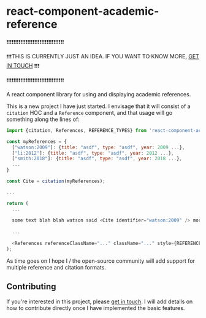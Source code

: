 # react-component-academic-reference
:exclamation::exclamation::exclamation::exclamation::exclamation::exclamation::exclamation::exclamation::exclamation::exclamation::exclamation::exclamation::exclamation::exclamation::exclamation::exclamation::exclamation::exclamation::exclamation::exclamation::exclamation::exclamation::exclamation::exclamation::exclamation::exclamation::exclamation::exclamation::exclamation::exclamation::exclamation::exclamation::exclamation:

:exclamation::exclamation::exclamation:THIS IS CURRENTLY JUST AN IDEA. IF YOU WANT TO KNOW MORE, [GET IN TOUCH](https://www.georgegillams.co.uk/contact/) :exclamation::exclamation::exclamation:

:exclamation::exclamation::exclamation::exclamation::exclamation::exclamation::exclamation::exclamation::exclamation::exclamation::exclamation::exclamation::exclamation::exclamation::exclamation::exclamation::exclamation::exclamation::exclamation::exclamation::exclamation::exclamation::exclamation::exclamation::exclamation::exclamation::exclamation::exclamation::exclamation::exclamation::exclamation::exclamation::exclamation:

A react component library for using and displaying academic references.


This is a new project I have just started. I envisage that it will consist of a `citation` HOC and a `Reference` component, and that usage will go something along the lines of:

```js
import {citation, References, REFERENCE_TYPES} from 'react-component-academic-reference';

const myReferences = {
  ["watson:2009"]: {title: "asdf", type: "asdf", year: 2009 ...},
  ["li:2012"]: {title: "asdf", type: "asdf", year: 2012 ...},
  ["smith:2018"]: {title: "asdf", type: "asdf", year: 2018 ...},
  ...
}

const Cite = citation(myReferences);

...

return (
  ...
  
  some text blah blah watson said <Cite identifier="watson:2009" /> more text blah blah
  
  ...
  
  <References referenceClassName="..." className="..." style={REFERENCE_STYLES.HARVARD} references={myReferences} /> 
);
```

As time goes on I hope I / the open-source community will add support for multiple reference and citation formats.

## Contributing
If you're interested in this project, please [get in touch](https://www.georgegillams.co.uk/contact/).
I will add details on how to contribute directly once I have implemented the basic features.
